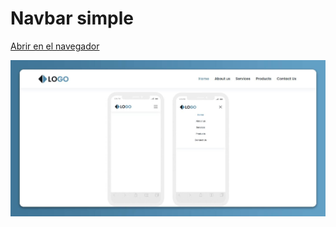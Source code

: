 # Navbar simple

[Abrir en el navegador](https://oscarpedroza.github.io/html-css-js-components-and-layouts/navbars/navbar-simple/)

![navbar-simple-screen](img/navbar-simple-screen.jpg)
